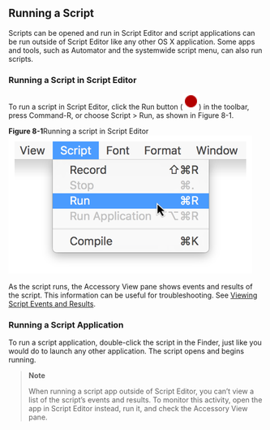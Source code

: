 <a id="//apple_ref/doc/uid/TP40016239-CH14"></a><a id="//apple_ref/doc/uid/TP40016239-CH14-SW1"></a>

## Running a Script

Scripts can be opened and run in Script Editor and script applications can be run outside of Script Editor like any other OS X application. Some apps and tools, such as Automator and the systemwide script menu, can also run scripts.

<a id="//apple_ref/doc/uid/TP40016239-CH14-SW2"></a>

### Running a Script in Script Editor

To run a script in Script Editor, click the Run button (![image: ../Art/icon_record_2x.png](Art/icon_record_2x.png)) in the toolbar, press Command-R, or choose Script > Run, as shown in Figure 8-1.

<a id="//apple_ref/doc/uid/TP40016239-CH14-SW3"></a>
**Figure 8-1**Running a script in Script Editor
![image: ../Art/script-editor_run_menu_2x.png](Art/script-editor_run_menu_2x.png)

As the script runs, the Accessory View pane shows events and results of the script. This information can be useful for troubleshooting. See [Viewing Script Events and Results](GettoKnowScriptEditor.md#//apple_ref/doc/uid/TP40016239-CH5-SW6).

<a id="//apple_ref/doc/uid/TP40016239-CH14-SW4"></a>

### Running a Script Application

To run a script application, double-click the script in the Finder, just like you would do to launch any other application. The script opens and begins running.

> **Note**
>
>
> When running a script app outside of Script Editor, you can’t view a list of the script’s events and results. To monitor this activity, open the app in Script Editor instead, run it, and check the Accessory View pane.
